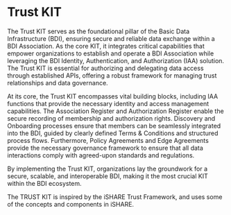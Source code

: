 # Trust KIT

The Trust KIT serves as the foundational pillar of the Basic Data Infrastructure (BDI), ensuring secure and reliable data exchange within a BDI Association. As the core KIT, it integrates critical capabilities that empower organizations to establish and operate a BDI Association while leveraging the BDI Identity, Authentication, and Authorization (IAA) solution. The Trust KIT is essential for authorizing and delegating data access through established APIs, offering a robust framework for managing trust relationships and data governance.&#x20;

At its core, the Trust KIT encompasses vital building blocks, including IAA functions that provide the necessary identity and access management capabilities. The Association Register and Authorization Register enable the secure recording of membership and authorization rights. Discovery and Onboarding processes ensure that members can be seamlessly integrated into the BDI, guided by clearly defined Terms & Conditions and structured process flows. Furthermore, Policy Agreements and Edge Agreements provide the necessary governance framework to ensure that all data interactions comply with agreed-upon standards and regulations.&#x20;

By implementing the Trust KIT, organizations lay the groundwork for a secure, scalable, and interoperable BDI, making it the most crucial KIT within the BDI ecosystem.&#x20;

The TRUST KIT is inspired by the iSHARE Trust Framework, and uses some of the concepts and components in iSHARE.

